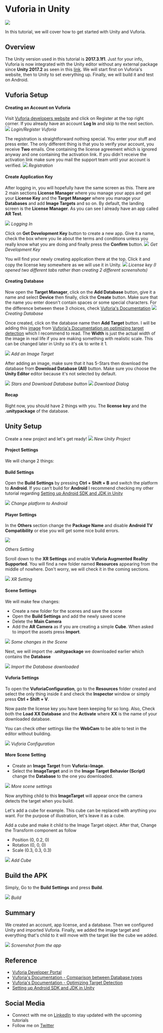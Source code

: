 ﻿# Vuforia in Unity

![](MainTitle.png)

In this tutorial, we will cover how to get started with Unity and Vuforia.

## Overview
The Unity version used in this tutorial is **2017.3.1f1**. Just for your info, Vuforia is now integrated with the Unity editor without any external package since **Unity 2017.2** as seen in this [link](https://developer.vuforia.com/forum/news-and-announcements/vuforia-now-unity). We will start first on Vuforia's website, then to Unity to set everything up. Finally, we will build it and test on Android.

## Vuforia Setup


#### Creating an Account on Vuforia
Visit [Vuforia developers website](https://developer.vuforia.com/) and click on Register at the top right corner. If you already have an account **Log In** and skip to the next section.
![](https://imgur.com/1PMZFyr.png)
*Login/Register Vuforia*

The registration is straightforward nothing special. You enter your stuff and press enter. The only different thing is that you to verify your account, you receive **Two** emails. One containing the license agreement which is ignored anyway and one containing the activation link. If you didn't receive the activation link make sure you mail the support team until your account is verified. 
![](https://imgur.com/5kz3gjy.png)
*Registration*
#### Create Application Key
After logging in, you will hopefully have the same screen as this. There are 2 main sections **License Manager** where you manage your apps and get your **License Key** and the **Target Manager** where you manage your **Databases** and add **Image Targets** and so on. By default, the landing screen is the **License Manager**. As you can see I already have an app called **AR Test**.

![](https://imgur.com/JykG5Ll.png)
*Logging In*

Click on **Get Development Key** button to create a new app. Give it a name, check the box where you lie about the terms and conditions unless you really know what you are doing and finally press the **Confirm** button.
![](https://imgur.com/1FWZRxE.png)
*Get Development Key*

You will find your newly creating application there at the top. Click it and copy the license key somewhere as we will use it in Unity.
![](https://imgur.com/nRTzj7L.png)
*License key (I opened two different tabs rather than creating 2 different screenshots)*

#### Creating Database
Now open the **Target Manager**, click on the **Add Database** button, give it a name and select **Device** then finally, click the **Create** button. Make sure that the name you enter doesn't contain spaces or some special characters. For the difference between these 3 choices, check [Vuforia's Documentation](https://library.vuforia.com/articles/Solution/Comparison-of-Device-and-Cloud-Databases.html)
![](Images/6.JPG)
*Creating Database*

Once created, click on the database name then **Add Target** button.
I will be adding this [image](https://goo.gl/images/WUbGeJ) from [Vuforia's Documentation on optimizing target detection]( https://library.vuforia.com/articles/Solution/Optimizing-Target-Detection-and-Tracking-Stability.html) which I recommend to read. The **Width** is just the actual width of the image in real life if you are making something with realistic scale. This can be changed later in Unity so it's ok to write it 1. 

![](https://imgur.com/w7JktI8.png)
*Add an Image Target*

After adding an image, make sure that it has 5-Stars then download the database from  **Download Database (All)** button. Make sure you choose the **Unity Editor** editor because it's not selected by default.

![](https://imgur.com/Jf6hmt5.png)
*Stars and Download Database button*
![](https://imgur.com/hELUYDT.png)
*Download Dialog*

#### Recap
Right now, you should have 2 things with you. The **license key** and the **.unitypackage** of the database.

## Unity Setup
Create a new project and let's get ready!
![](https://imgur.com/3iO4k95.png)
*New Unity Project*

#### Project Settings
We will change 2 things:

#### Build Settings

Open the **Build Settings** by pressing **Ctrl + Shift + B** and switch the platform to **Android**. If you can't build for **Android** I recommend checking my other tutorial regarding [Setting up Android SDK and JDK in Unity](https://boostlog.io/@mohammedalsayedomar/setup-android-sdk-and-jdk-in-unity-5adad03d47018500491f3f77)

![](https://imgur.com/b5I9jvN.png)
*Change platform to Android*

#### Player Settings

In the **Others** section change the **Package Name** and disable **Android TV Compatibility** or else you will get some nice build errors.

![](https://imgur.com/N9NA7Qj.png)

*Others Setting*

Scroll down to the **XR Settings** and enable **Vuforia Augmented Reality Supported**. You will find a new folder named **Resources** appearing from the middle of nowhere. Don't worry, we will check it in the coming sections.

![](https://imgur.com/SGFSf0s.png)
*XR Setting*
    
#### Scene Settings
We will make few changes:
* Create a new folder for the scenes and save the scene
* Open the **Build Settings** and add the newly saved scene
* Delete the **Main Camera**
* Add the **AR Camera** as if you are creating a simple **Cube**. When asked to import the assets press **Import**.

![](https://imgur.com/5hUQ6BI.png)
*Some changes in the Scene*

Next, we will import the **.unitypackage** we downloaded earlier which contains the **Database**

![](https://imgur.com/W5BQ2fX.png)
*Import the Database downloaded*

#### Vuforia Settings
To open the **VuforiaConfiguration**, go to the **Resources** folder created and select the only thing inside it and check the **Inspector** window or simply press **Ctrl + Shift + V**.

Now paste the license key you have been keeping for so long. Also, Check both the **Load XX Database** and the **Activate** where **XX** is the name of your downloaded database.

You can check other settings like the **WebCam** to be able to test in the editor without building.

![](https://imgur.com/tLA87N2.png)
*Vuforia Configuration*

#### More Scene Setting
* Create an **Image Target** from **Vuforia**>**Image**.
* Select the **ImageTarget** and in the **Image Target Behavior (Script)** change the **Database** to the one you downloaded. 

![](https://imgur.com/WY28BGm.png)
*More scene settings*

Now anything child to this **ImageTarget** will appear once the camera detects the target when you build.

Let's add a cube for example. This cube can be replaced with anything you want. For the purpose of illustration, let's leave it as a cube.

Add a cube and make it child to the Image Target object.
After that,
Change the Transform component as follow
* Position (0, 0.2, 0)
* Rotation (0, 0, 0)
* Scale (0.3, 0.3, 0.3)

![](https://imgur.com/MvbyUhS.png)
*Add Cube*



## Build the APK
Simply, Go to the **Build Settings** and press **Build**.

![](https://imgur.com/hsdtVI7.png)
*Build*

## Summary
We created an account, app license, and a database. Then we configured Unity and imported Vuforia. Finally, we added the image target and everything that's child to it will move with the target like the cube we added.

![](https://imgur.com/QSTnVHD.png)
*Screenshot from the app*

## Reference
* [Vuforia Developer Portal](https://developer.vuforia.com/)
* [Vuforia's Documentation - Comparison between Database types](https://library.vuforia.com/articles/Solution/Comparison-of-Device-and-Cloud-Databases.html)
* [Vuforia's Documentation - Optimizing Target Detection]( https://library.vuforia.com/articles/Solution/Optimizing-Target-Detection-and-Tracking-Stability.html)
* [Setting up Android SDK and JDK in Unity](https://boostlog.io/@mohammedalsayedomar/setup-android-sdk-and-jdk-in-unity-5adad03d47018500491f3f77)

## Social Media
* Connect with me on [LinkedIn](https://www.linkedin.com/in/mohammedalsayedomar/) to stay updated with the upcoming tutorials
* Follow me on [Twitter](https://twitter.com/Mohammed_Omar_U)